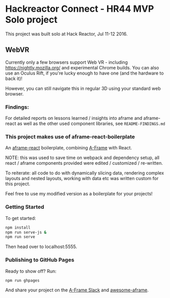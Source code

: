 # Hackreactor Connect - HR44 MVP Solo project

This project was built solo at Hack Reactor, Jul 11-12 2016.

## WebVR

Currently only a few browsers support Web VR - including https://nightly.mozilla.org/ and experimental Chrome builds. You can also use an Oculus Rift, if you're lucky enough to have one (and the hardware to back it)!

However, you can still navigate this in regular 3D using your standard web browser.

### Findings:

For detailed reports on lessons learned / insights into aframe and aframe-react as well as the other used component libraries, see `README-FINDINGS.md`


### This project makes use of aframe-react-boilerplate

An [aframe-react](https://github.com/ngokevin/aframe-react) boilerplate, combining [A-Frame](https://aframe.io) with React.

NOTE: this was used to save time on webpack and dependency setup, all react / aframe components provided were edited / customized / re-written.

To reiterate: all code to do with dynamically slicing data, rendering complex layouts and nested layouts, working with data etc was written custom for this project.

Feel free to use my modified version as a boilerplate for your projects!

### Getting Started

To get started:

```bash
npm install
npm run serve-js &
npm run serve
```

Then head over to localhost:5555.

### Publishing to GitHub Pages

Ready to show off? Run:

```bash
npm run ghpages
```

And share your project on the [A-Frame Slack](http://aframevr.slack.com/) and
[awesome-aframe](https://github.com/aframevr/awesome-aframe).
